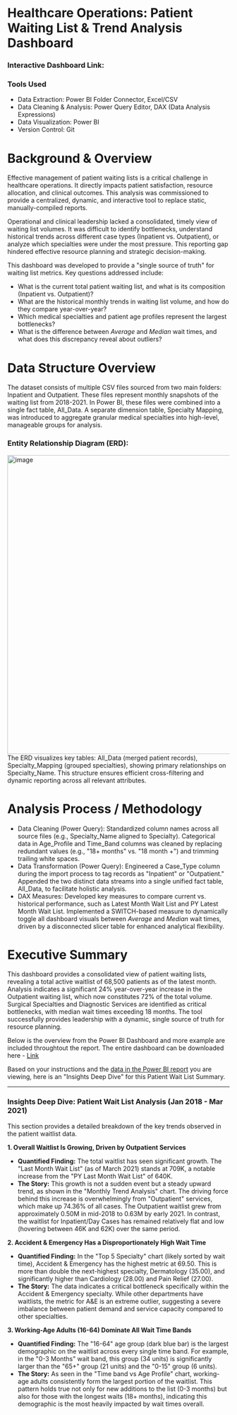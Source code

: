 # Healthcare Operations: Patient Waiting List & Trend Analysis Dashboard
### Interactive Dashboard Link: <a><a/>

### Tools Used
- Data Extraction: Power BI Folder Connector, Excel/CSV
- Data Cleaning & Analysis: Power Query Editor, DAX (Data Analysis Expressions)
- Data Visualization: Power BI
- Version Control: Git

# Background & Overview
Effective management of patient waiting lists is a critical challenge in healthcare operations. It directly impacts patient satisfaction, resource allocation, and clinical outcomes. This analysis was commissioned to provide a centralized, dynamic, and interactive tool to replace static, manually-compiled reports.

Operational and clinical leadership lacked a consolidated, timely view of waiting list volumes. It was difficult to identify bottlenecks, understand historical trends across different case types (Inpatient vs. Outpatient), or analyze which specialties were under the most pressure. This reporting gap hindered effective resource planning and strategic decision-making.

This dashboard was developed to provide a "single source of truth" for waiting list metrics. Key questions addressed include:
- What is the current total patient waiting list, and what is its composition (Inpatient vs. Outpatient)?
- What are the historical monthly trends in waiting list volume, and how do they compare year-over-year?
- Which medical specialties and patient age profiles represent the largest bottlenecks?
- What is the difference between $Average$ and $Median$ wait times, and what does this discrepancy reveal about outliers?

# Data Structure Overview
The dataset consists of multiple CSV files sourced from two main folders: Inpatient and Outpatient. These files represent monthly snapshots of the waiting list from 2018-2021. In Power BI, these files were combined into a single fact table, All_Data. A separate dimension table, Specialty Mapping, was introduced to aggregate granular medical specialties into high-level, manageable groups for analysis.

### Entity Relationship Diagram (ERD):
<img width="993" height="676" alt="image" src="https://github.com/user-attachments/assets/7b59c4d1-4620-4bb6-a365-9d5ef695f3ed" />
The ERD visualizes key tables: All_Data (merged patient records), Specialty_Mapping (grouped specialties), showing primary relationships on Specialty_Name. This structure ensures efficient cross-filtering and dynamic reporting across all relevant attributes.

# Analysis Process / Methodology
- Data Cleaning (Power Query): Standardized column names across all source files (e.g., Specialty_Name aligned to Specialty). Categorical data in Age_Profile and Time_Band columns was cleaned by replacing redundant values (e.g., "18+ months" vs. "18 month +") and trimming trailing white spaces.
- Data Transformation (Power Query): Engineered a Case_Type column during the import process to tag records as "Inpatient" or "Outpatient." Appended the two distinct data streams into a single unified fact table, All_Data, to facilitate holistic analysis.
- DAX Measures: Developed key measures to compare current vs. historical performance, such as Latest Month Wait List and PY Latest Month Wait List. Implemented a SWITCH-based measure to dynamically toggle all dashboard visuals between $Average$ and $Median$ wait times, driven by a disconnected slicer table for enhanced analytical flexibility.

# Executive Summary
This dashboard provides a consolidated view of patient waiting lists, revealing a total active waitlist of 68,500 patients as of the latest month. Analysis indicates a significant 24% year-over-year increase in the Outpatient waiting list, which now constitutes 72% of the total volume. Surgical Specialties and Diagnostic Services are identified as critical bottlenecks, with median wait times exceeding 18 months. The tool successfully provides leadership with a dynamic, single source of truth for resource planning.

Below is the overview from the Power BI Dashboard and more example are included throughtout the report. The entire dashboard can be downloaded here - <a href="https://app.powerbi.com/view?r=eyJrIjoiNGU4YmQ0NzQtNTUzNS00OTViLWE5ZDEtODVjZjYwNTE2ZGI5IiwidCI6IjFiMTRiNGZmLTMxMWUtNGEyMC1iM2NjLTM0ZGZhNzAxMDI2ZCJ9">Link<a/>


Based on your instructions and the [data in the Power BI report](https://app.powerbi.com/view?r=eyJrIjoiNGU4YmQ0NzQtNTUzNS00OTViLWE5ZDEtODVjZjYwNTE2ZGI5IiwidCI6IjFiMTRiNGZmLTMxMWUtNGEyMC1iM2NjLTM0ZGZhNzAxMDI2ZCJ9) you are viewing, here is an "Insights Deep Dive" for this Patient Wait List Summary.

***

### Insights Deep Dive: Patient Wait List Analysis (Jan 2018 - Mar 2021)

This section provides a detailed breakdown of the key trends observed in the patient waitlist data.

**1. Overall Waitlist Is Growing, Driven by Outpatient Services**

* **Quantified Finding:** The total waitlist has seen significant growth. The "Last Month Wait List" (as of March 2021) stands at 709K, a notable increase from the "PY Last Month Wait List" of 640K.
* **The Story:** This growth is not a sudden event but a steady upward trend, as shown in the "Monthly Trend Analysis" chart. The driving force behind this increase is overwhelmingly from "Outpatient" services, which make up 74.36% of all cases. The Outpatient waitlist grew from approximately 0.50M in mid-2018 to 0.63M by early 2021. In contrast, the waitlist for Inpatient/Day Cases has remained relatively flat and low (hovering between 46K and 62K) over the same period.

**2. Accident & Emergency Has a Disproportionately High Wait Time**

* **Quantified Finding:** In the "Top 5 Specialty" chart (likely sorted by wait time), Accident & Emergency has the highest metric at 69.50. This is more than double the next-highest specialty, Dermatology (35.00), and significantly higher than Cardiology (28.00) and Pain Relief (27.00).
* **The Story:** The data indicates a critical bottleneck specifically within the Accident & Emergency specialty. While other departments have waitlists, the metric for A&E is an extreme outlier, suggesting a severe imbalance between patient demand and service capacity compared to other specialties.

**3. Working-Age Adults (16-64) Dominate All Wait Time Bands**

* **Quantified Finding:** The "16-64" age group (dark blue bar) is the largest demographic on the waitlist across every single time band. For example, in the "0-3 Months" wait band, this group (34 units) is significantly larger than the "65+" group (21 units) and the "0-15" group (6 units).
* **The Story:** As seen in the "Time band vs Age Profile" chart, working-age adults consistently form the largest portion of the waitlist. This pattern holds true not only for new additions to the list (0-3 months) but also for those with the longest waits (18+ months), indicating this demographic is the most heavily impacted by wait times overall.
